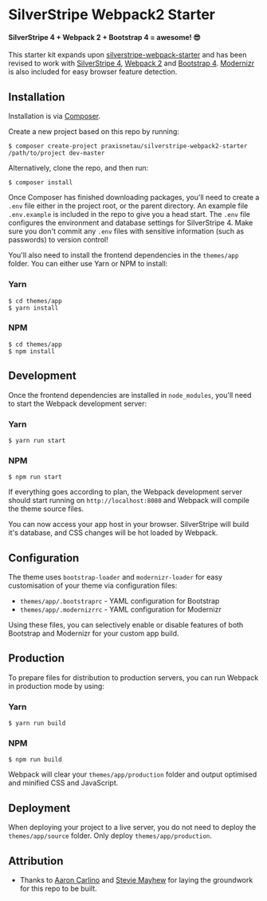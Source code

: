 # SilverStripe Webpack2 Starter

#### SilverStripe 4 + Webpack 2 + Bootstrap 4 = awesome! 😎

This starter kit expands upon
[silverstripe-webpack-starter](https://github.com/unclecheese/silverstripe-webpack-starter) and has been
revised to work with [SilverStripe 4](https://github.com/silverstripe/silverstripe-framework),
[Webpack 2](https://github.com/webpack/webpack) and [Bootstrap 4](https://github.com/twbs/bootstrap).
[Modernizr](https://github.com/modernizr/modernizr) is also included for easy browser feature detection.

## Installation

Installation is via [Composer](https://getcomposer.org).

Create a new project based on this repo by running:

```shell
$ composer create-project praxisnetau/silverstripe-webpack2-starter /path/to/project dev-master
```

Alternatively, clone the repo, and then run:

```shell
$ composer install
```

Once Composer has finished downloading packages, you'll need to create a `.env` file either in the project root, or the
parent directory. An example file `.env.example` is included in the repo to give you a head start. The `.env` file
configures the environment and database settings for SilverStripe 4. Make sure you don't commit any `.env` files with
sensitive information (such as passwords) to version control!

You'll also need to install the frontend dependencies in the `themes/app` folder. You can either use Yarn or NPM to
install:

### Yarn

```shell
$ cd themes/app
$ yarn install
```

### NPM

```shell
$ cd themes/app
$ npm install
```

## Development

Once the frontend dependencies are installed in `node_modules`, you'll need to start the Webpack development server:

### Yarn

```shell
$ yarn run start
```

### NPM

```shell
$ npm run start
```

If everything goes according to plan, the Webpack development server should start running on `http://localhost:8080` and
Webpack will compile the theme source files.

You can now access your app host in your browser. SilverStripe will build it's database, and CSS changes will be hot
loaded by Webpack.

## Configuration

The theme uses `bootstrap-loader` and `modernizr-loader` for easy customisation of your theme via configuration files:

* `themes/app/.bootstraprc` - YAML configuration for Bootstrap
* `themes/app/.modernizrrc` - YAML configuration for Modernizr

Using these files, you can selectively enable or disable features of both Bootstrap and Modernizr for your custom app
build.

## Production

To prepare files for distribution to production servers, you can run Webpack in production mode by using:

### Yarn

```shell
$ yarn run build
```

### NPM

```shell
$ npm run build
```

Webpack will clear your `themes/app/production` folder and output optimised and minified CSS and JavaScript.

## Deployment

When deploying your project to a live server, you do not need to deploy the `themes/app/source` folder. Only deploy
`themes/app/production`.

## Attribution

* Thanks to [Aaron Carlino](https://github.com/unclecheese) and [Stevie Mayhew](https://github.com/stevie-mayhew) for
laying the groundwork for this repo to be built.
